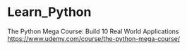 # Learn_Python
The Python Mega Course: Build 10 Real World Applications
https://www.udemy.com/course/the-python-mega-course/
